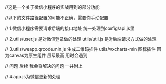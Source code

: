 //这是一个关于微信小程序的实战用到的部分功能  

//以下的文件路径配置的可能不正确，需要你手动配置  

 // 1.微信小程序需要请求后端的接口地址 统一处理到config/api.js里  
 
 // 2.utils/user.js 是对微信登录做的处理  utils/util.js 是对后端请求方式做的处理  
 
 // 3.utils/weapp.qrcode.min.js 生成二维码插件 utils/wxcharts-min 图标插件 因为canvas为原生组件 层级最高 用时会遇到  
 
 // 问题  后续 我会将解决的问题 一并附上  
 
 // 4.app.js为微信更新的处理  